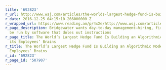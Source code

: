 ```yaml
---
title: '692823'
r_url: http://www.wsj.com/articles/the-worlds-largest-hedge-fund-is-building-an-algorithmic-model-of-its-founders-brain-1482423694
r_date: 2016-12-25 04:15:10.266000000 Z
r_wrapped_url: https://www.reading.am/p/4xXe/http://www.wsj.com/articles/the-worlds-largest-hedge-fund-is-building-an-algorithmic-model-of-its-founders-brain-1482423694
r_page_description: Bridgewater wants day-to-day management—hiring, firing, decision-making—to
  be run by software that doles out instructions
r_page_title: The World’s Largest Hedge Fund Is Building an Algorithmic Model From
  its Employees’ Brains
r_title: The World’s Largest Hedge Fund Is Building an Algorithmic Model From its
  Employees’ Brains
r_id: '692823'
r_page_id: '507907'
---
```


